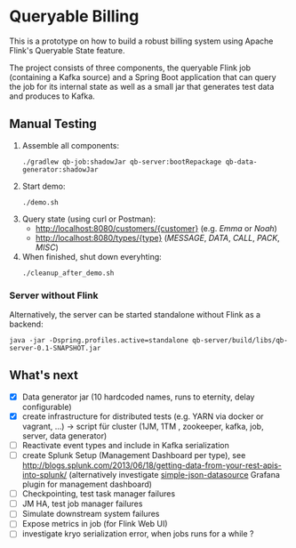 Queryable Billing
=================

This is a prototype on how to build a robust billing system using Apache Flink's Queryable State feature.

The project consists of three components, the queryable Flink job (containing a Kafka source) and a Spring Boot application that can query the job for its internal state as well as a small jar that generates test data and produces to Kafka.

Manual Testing
--------------
1. Assemble all components:
    ```
    ./gradlew qb-job:shadowJar qb-server:bootRepackage qb-data-generator:shadowJar
    ```
2. Start demo:
    ```
    ./demo.sh
    ```
3. Query state (using curl or Postman):
    - <http://localhost:8080/customers/{customer}> (e.g. *Emma* or *Noah*)
    - <http://localhost:8080/types/{type}> (*MESSAGE*, *DATA*, *CALL*, *PACK*, *MISC*)
4. When finished, shut down everyhting:
    ```
    ./cleanup_after_demo.sh
    ```
    
### Server without Flink
Alternatively, the server can be started standalone without Flink as a backend: 
```
java -jar -Dspring.profiles.active=standalone qb-server/build/libs/qb-server-0.1-SNAPSHOT.jar 
```


What's next
-----------
- [x] Data generator jar (10 hardcoded names, runs to eternity, delay configurable)
- [x] create infrastructure for distributed tests (e.g. YARN via docker or vagrant, ...) -> script für cluster (1JM, 1TM , zookeeper, kafka, job, server, data generator)
- [ ] Reactivate event types and include in Kafka serialization
- [ ] create Splunk Setup (Management Dashboard per type), see <http://blogs.splunk.com/2013/06/18/getting-data-from-your-rest-apis-into-splunk/> (alternatively investigate [simple-json-datasource](https://github.com/grafana/simple-json-datasource) Grafana plugin for management dashboard)
- [ ] Checkpointing, test task manager failures
- [ ] JM HA, test job manager failures
- [ ] Simulate downstream system failures
- [ ] Expose metrics in job (for Flink Web UI)
- [ ] investigate kryo serialization error, when jobs runs for a while ?
